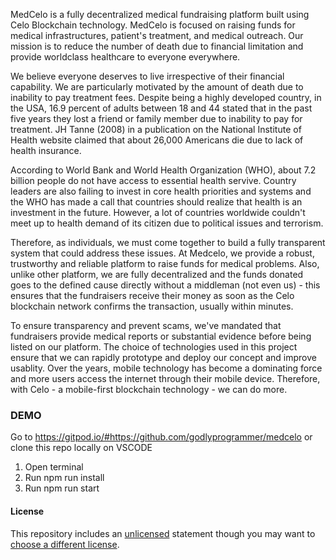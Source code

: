 MedCelo is a fully decentralized medical fundraising platform built using Celo Blockchain technology. MedCelo is focused on raising funds for medical infrastructures, patient's treatment, and medical outreach. Our mission is to reduce the number of death due to financial limitation and provide worldclass healthcare to everyone everywhere.

We believe everyone deserves to live irrespective of their financial capability. We are particularly motivated by the amount of death due to inability to pay treatment fees. Despite being a highly developed country, in the USA, 16.9 percent of adults between 18 and 44 stated that in the past five years they lost a friend or family member due to inability to pay for treatment. JH Tanne (2008) in a publication on the National Institute of Health website claimed that about 26,000 Americans die due to lack of health insurance.

According to World Bank and World Health Organization (WHO), about 7.2 billion people do not have access to essential health servive. Country leaders are also failing to invest in core health priorities and systems and the WHO has made a call that countries should realize that health is an investment in the future. However, a lot of countries worldwide couldn't meet up to health demand of its citizen due to political issues and terrorism.

Therefore, as individuals, we must come together to build a fully transparent system that could address these issues. At Medcelo, we provide a robust, trustworthy and reliable platform to raise funds for medical problems. Also, unlike other platform, we are fully decentralized and the funds donated goes to the defined cause directly without a middleman (not even us) - this ensures that the fundraisers receive their money as soon as the Celo blockchain network confirms the transaction, usually within minutes.

To ensure transparency and prevent scams, we've mandated that fundraisers provide medical reports or substantial evidence before being listed on our platform. The choice of technologies used in this project ensure that we can rapidly prototype and deploy our concept and improve usablity. Over the years, mobile technology has become a dominating force and more users access the internet through their mobile device. Therefore, with Celo - a mobile-first blockchain technology - we can do more.

### DEMO

Go to https://gitpod.io/#https://github.com/godlyprogrammer/medcelo or clone this repo locally on VSCODE

1. Open terminal
2. Run npm run install
3. Run npm run start


#### License
This repository includes an [unlicensed](http://unlicense.org/) statement though you may want to [choose a different license](https://choosealicense.com/).

